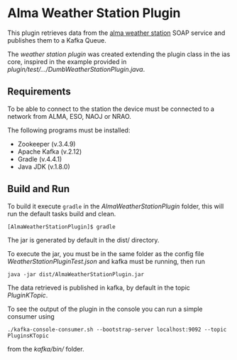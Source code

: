 # Alma Weather Station Plugin

This plugin retrieves data from the [alma weather station](http://weather.aiv.alma.cl/ws_weather.php) SOAP service and publishes them to a Kafka Queue.

The _weather station plugin_ was created extending the plugin class in the ias core, inspired in the example provided in _plugin/test/.../DumbWeatherStationPlugin.java_.


## Requirements
To be able to connect to the station the device must be connected to a network from ALMA, ESO, NAOJ or NRAO.

The following programs must be installed:

* Zookeeper (v.3.4.9)
* Apache Kafka (v.2.12)
* Gradle (v.4.4.1)
* Java JDK (v.1.8.0)

## Build and Run

 To build it execute `gradle` in the _AlmaWeatherStationPlugin_ folder, this will run the default tasks build and clean.

 `[AlmaWeatherStationPlugin]$ gradle`

 The jar is generated by default in the dist/ directory.

To execute the jar, you must be in the same folder as the config file _WeatherStationPluginTest.json_ and kafka must be running, then run

`java -jar dist/AlmaWeatherStationPlugin.jar`

 The data retrieved is published in kafka, by default in the topic _PluginKTopic_.

 To see the output of the plugin in the console you can run a simple consumer using

 `./kafka-console-consumer.sh --bootstrap-server localhost:9092 --topic PluginsKTopic`

 from the _kafka/bin/_ folder.
